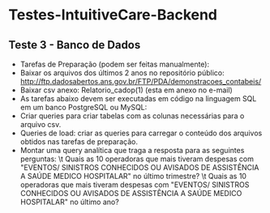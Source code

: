# Testes-IntuitiveCare-Backend
## Teste 3 - Banco de Dados
- Tarefas de Preparação (podem ser feitas manualmente):
- Baixar os arquivos dos últimos 2 anos no repositório público: http://ftp.dadosabertos.ans.gov.br/FTP/PDA/demonstracoes_contabeis/
- Baixar csv anexo: Relatorio_cadop(1) (esta em anexo no e-mail)
- As tarefas abaixo devem ser executadas em código na linguagem SQL em um banco PostgreSQL ou MySQL:
- Criar queries para criar tabelas com as colunas necessárias para o arquivo csv.
- Queries de load: criar as queries para carregar o conteúdo dos arquivos obtidos nas tarefas de preparação.
- Montar uma query analítica que traga a resposta para as seguintes perguntas:
\t Quais as 10 operadoras que mais tiveram despesas com "EVENTOS/ SINISTROS CONHECIDOS OU AVISADOS  DE ASSISTÊNCIA A SAÚDE MEDICO HOSPITALAR" no último trimestre?
\t Quais as 10 operadoras que mais tiveram despesas com "EVENTOS/ SINISTROS CONHECIDOS OU AVISADOS  DE ASSISTÊNCIA A SAÚDE MEDICO HOSPITALAR" no último ano?
